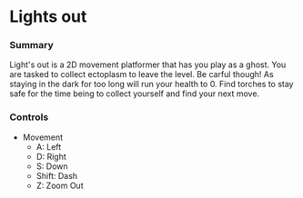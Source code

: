 # Lights out
### Summary
 Light's out is a 2D movement platformer that has you play as a ghost. You are tasked to collect ectoplasm to leave the level. Be carful though! As staying in the dark for too long will run your health to 0. Find torches to stay safe for the time being to collect yourself and find your next move.

### Controls
 - Movement
   -  A: Left
   -  D: Right
   -  S: Down
   -  Shift: Dash
   -  Z: Zoom Out
